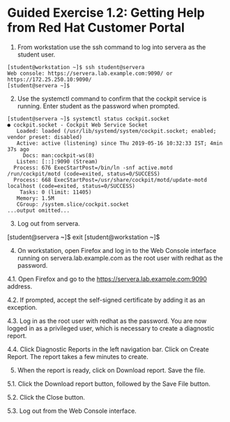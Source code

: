 # Guided Exercise 1.2: Getting Help from Red Hat Customer Portal

1. From workstation use the ssh command to log into servera as the student user.

```
[student@workstation ~]$ ssh student@servera
Web console: https://servera.lab.example.com:9090/ or https://172.25.250.10:9090/
[student@servera ~]$ 
```

2. Use the systemctl command to confirm that the cockpit service is running. Enter student as the password when prompted.

```
[student@servera ~]$ systemctl status cockpit.socket
● cockpit.socket - Cockpit Web Service Socket
   Loaded: loaded (/usr/lib/systemd/system/cockpit.socket; enabled; vendor preset: disabled)
   Active: active (listening) since Thu 2019-05-16 10:32:33 IST; 4min 37s ago
     Docs: man:cockpit-ws(8)
   Listen: [::]:9090 (Stream)
  Process: 676 ExecStartPost=/bin/ln -snf active.motd /run/cockpit/motd (code=exited, status=0/SUCCESS)
  Process: 668 ExecStartPost=/usr/share/cockpit/motd/update-motd  localhost (code=exited, status=0/SUCCESS)
    Tasks: 0 (limit: 11405)
   Memory: 1.5M
   CGroup: /system.slice/cockpit.socket
...output omitted...
```

3. Log out from servera.

[student@servera ~]$ exit
[student@workstation ~]$ 

4. On workstation, open Firefox and log in to the Web Console interface running on servera.lab.example.com as the root user with redhat as the password.

4.1. Open Firefox and go to the https://servera.lab.example.com:9090 address.

4.2. If prompted, accept the self-signed certificate by adding it as an exception.

4.3. Log in as the root user with redhat as the password. You are now logged in as a privileged user, which is necessary to create a diagnostic report.

4.4. Click Diagnostic Reports in the left navigation bar. Click on Create Report. The report takes a few minutes to create.

5. When the report is ready, click on Download report. Save the file.

5.1. Click the Download report button, followed by the Save File button.

5.2. Click the Close button.

5.3. Log out from the Web Console interface.
